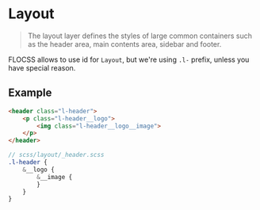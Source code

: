 # Layout

> The layout layer defines the styles of large common containers such as the header area, main contents area, sidebar and footer.

FLOCSS allows to use id for `Layout`, but we're using `.l-` prefix, unless you have special reason.

## Example

```html
<header class="l-header">
    <p class="l-header__logo">
        <img class="l-header__logo__image">
    </p>
</header>
```

```scss
// scss/layout/_header.scss
.l-header {
    &__logo {
        &__image {
        }
    }
}
```